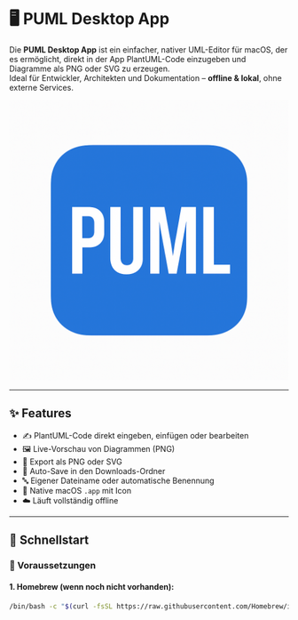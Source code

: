 # 🖥 PUML Desktop App

Die **PUML Desktop App** ist ein einfacher, nativer UML-Editor für macOS, der es ermöglicht, direkt in der App PlantUML-Code einzugeben und Diagramme als PNG oder SVG zu erzeugen.  
Ideal für Entwickler, Architekten und Dokumentation – **offline & lokal**, ohne externe Services.

![Icon](assets/icon.png)

---

## ✨ Features

- ✍️ PlantUML-Code direkt eingeben, einfügen oder bearbeiten
- 🖼 Live-Vorschau von Diagrammen (PNG)
- 📂 Export als PNG oder SVG
- 💾 Auto-Save in den Downloads-Ordner
- 🔤 Eigener Dateiname oder automatische Benennung
- 🍏 Native macOS `.app` mit Icon
- ☁️ Läuft vollständig offline

---

## 🚀 Schnellstart

### 🔧 Voraussetzungen

#### 1. Homebrew (wenn noch nicht vorhanden):

```bash
/bin/bash -c "$(curl -fsSL https://raw.githubusercontent.com/Homebrew/install/HEAD/install.sh)"
